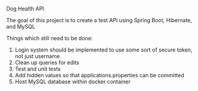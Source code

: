 Dog Health API



The goal of this project is to create a test API using Spring Boot, Hibernate, and MySQL


Things which still need to be done:

1. Login system should be implemented to use some sort of secure token, not just username
2. Clean up queries for edits
3. Test and unit tests
4. Add hidden values so that applications.properties can be committed
5. Host MySQL database within docker container
